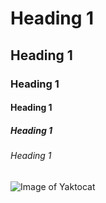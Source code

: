 # Heading 1
## Heading 1
### Heading 1
#### Heading 1
##### Heading 1
###### Heading 1


![Image of Yaktocat](https://octodex.github.com/images/yaktocat.png)
